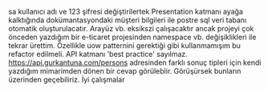sa kullanıcı adı ve 123  şifresi değiştirilertek Presentation katmanı ayağa kalktığında dokümantasyondaki müşteri bilgileri ile postre sql veri tabanı otomatik oluşturulacatır.
Arayüz vb. eksikszi çalışacaktır ancak projeyi çok önceden yazdığım bir e-ticaret projesinden namespace vb. değişiklikleri ile tekrar ürettim.
Özellikle uow patternini gerektiği gibi kullanmamışım bu refactor edilmeli.
API katmanı 'best practice' sayılmaz. https://api.gurkantuna.com/persons adresinden farklı sonuç tipleri için kendi yazdığım mimarimden dönen bir cevap görüleblir.
Görüşürsek bunların üzerinden geçebiliriz. İyi çalışmalar
